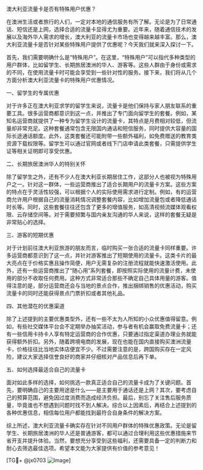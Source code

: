澳大利亚流量卡是否有特殊用户优惠？

在澳洲生活或者旅行的人们，一定对本地的通信服务有所了解。无论是为了日常通话、短信还是上网，选择合适的流量卡显得尤为重要。近年来，随着通信技术的发展以及海外华人需求的增长，澳大利亚的流量卡市场也变得越来越丰富。那么，澳大利亚流量卡是否针对某些特殊用户提供了优惠呢？今天我们就来深入探讨一下。

首先，我们需要明确什么是“特殊用户”。在这里，“特殊用户”可以指代多种类型的用户群体，比如留学生、长期旅居澳洲的华人、游客等。这些人群由于身份或需求的不同，在使用流量卡时可能会享受到一些针对性的服务。接下来，我们将从几个方面分析澳大利亚流量卡的特殊用户优惠情况。

一、留学生的专属优惠

对于许多正在澳大利亚求学的留学生来说，流量卡是他们保持与家人朋友联系的重要工具。很多运营商都意识到这一点，并推出了专门面向留学生的套餐。例如，某知名运营商就提供了一种专为留学生设计的流量卡，其特点是月费相对较低，但流量却非常充足。这种套餐通常包含无限国内通话和短信服务，同时提供大容量的国际长途通话额度。此外，这类套餐还可能附带一些额外福利，如免费赠送的教育类资源下载权限等。留学生可以通过官网或者线下门店申请此类套餐，只需提供学生证等相关证明即可享受优惠。

二、长期旅居澳洲华人的特别关怀

除了留学生之外，还有不少人在澳大利亚长期居住工作，这部分人也被视为特殊用户之一。针对这一群体，一些运营商推出了适合长期用户的流量卡方案。这些方案的特点在于灵活性较强，可以根据个人的实际使用需求进行定制。例如，有的运营商允许用户根据自己的流量消耗情况调整套餐内容，比如增加流量包或者降低通话时长等。同时，这些套餐往往还包含了更多的增值服务，如高清视频流媒体观看权限、云存储空间等。对于需要频繁与国内亲友沟通的华人来说，这样的套餐无疑是非常贴心的选择。

三、游客的短期优惠

对于计划前往澳大利亚旅游的朋友而言，临时购买一张合适的流量卡同样重要。许多运营商都意识到了这一点，并针对游客推出了短期使用的流量卡。这类卡片的最大亮点在于价格实惠且操作简便，用户无需复杂的注册流程就能快速激活使用。此外，还有一些运营商推出了“随心用”系列套餐，即按照实际使用的流量计费，未使用的部分不收取任何费用。这种方式非常适合那些不确定自己具体用量的游客。值得注意的是，部分运营商还会与当地的景点合作，推出捆绑销售的优惠活动，购买流量卡的同时还能获得景点门票折扣或者其他礼品。

四、其他潜在的优惠渠道

除了上述提到的主要优惠类型外，还有一些不太为人所知的小众优惠值得留意。例如，有些社交媒体平台会不定期举办抽奖活动，参与者有机会赢取免费流量卡；还有一些信用卡持卡人享有特定运营商的合作优惠，只要通过指定渠道办理业务就能获得额外折扣。另外，随着跨境电商的发展，现在也能在国内直接购买澳洲流量卡，价格往往比当地实体店便宜不少。不过需要注意的是，跨国购买存在一定风险，建议大家选择信誉良好的商家并仔细核对产品信息后再下单。

五、如何选择最适合自己的流量卡

面对如此多样的选择，如何挑选一款真正适合自己的流量卡成为了关键问题。首先，要明确自己的主要用途是什么——是主要用于通话还是上网？其次，要考虑自己的预算范围，避免因过度消费而造成经济负担。最后，别忘了关注售后服务质量，毕竟谁也不想遇到问题时找不到人解决。综合以上因素后，再结合上述提到的各种优惠信息，相信每位用户都能找到最符合自身条件的解决方案。

综上所述，澳大利亚流量卡确实存在针对不同用户群体的特殊优惠政策。无论是留学生、长期旅居澳洲的华人还是普通游客，都可以通过合理利用这些优惠措施来节省开支并提升体验。当然，要想充分享受到这些福利，还需要具备一定的判断力和耐心去筛选最佳选项。希望本文能为大家提供有价值的参考意见！

[TG💪+ @jx0703 ![Image](https://github.com/user-attachments/assets/dbca1d08-cadb-493c-b0ec-ad6f7a83f270)]